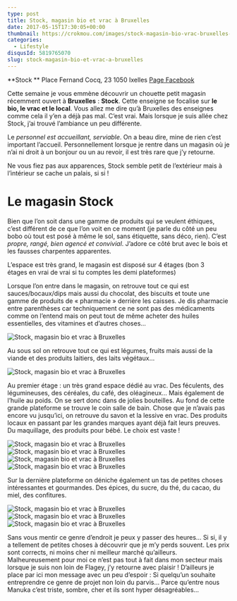 ```yaml
---
type: post
title: Stock, magasin bio et vrac à Bruxelles
date: 2017-05-15T17:30:05+00:00
thumbnail: https://crokmou.com/images/stock-magasin-bio-vrac-bruxelles-belgique-crokmou-blog-cuisine-voyage-1-9.jpg
categories:
  - Lifestyle
disqusId: 5819765070
slug: stock-magasin-bio-et-vrac-a-bruxelles
---
```


**Stock **
Place Fernand Cocq, 23
1050 Ixelles
[Page Facebook](https://www.facebook.com/Stock-172325949805556/)

Cette semaine je vous emmène découvrir un chouette petit magasin récemment ouvert à **Bruxelles** : **Stock**. Cette enseigne se focalise sur **le bio, le vrac et le local**. Vous allez me dire qu’à Bruxelles des enseignes comme cela il y’en a déjà pas mal. C’est vrai. Mais lorsque je suis allée chez Stock, j’ai trouvé l’ambiance un peu différente.

Le _personnel est accueillant, serviable_. On a beau dire, mine de rien c’est important l’accueil. Personnellement lorsque je rentre dans un magasin où je n’ai ni droit à un bonjour ou un au revoir, il est très rare que j’y retourne.

Ne vous fiez pas aux apparences, Stock semble petit de l’extérieur mais à l’intérieur se cache un palais, si si !

# Le magasin Stock

Bien que l’on soit dans une gamme de produits qui se veulent éthiques, c’est différent de ce que l’on voit en ce moment (je parle du côté un peu bobo où tout est posé à même le sol, sans étiquette, sans déco, rien). C’est _propre, rangé, bien agencé et convivial_. J’adore ce côté brut avec le bois et les fausses charpentes apparentes.

L’espace est très grand, le magasin est disposé sur 4 étages (bon 3 étages en vrai de vrai si tu comptes les demi plateformes)

Lorsque l’on entre dans le magasin, on retrouve tout ce qui est sauces/bocaux/dips mais aussi du chocolat, des biscuits et toute une gamme de produits de « pharmacie » derrière les caisses. Je dis pharmacie entre parenthèses car techniquement ce ne sont pas des médicaments comme on l’entend mais on peut tout de même acheter des huiles essentielles, des vitamines et d’autres choses…

![Stock, magasin bio et vrac à Bruxelles](http://www.crokmou.com/wp-content/uploads/2017/04/stock-magasin-bio-vrac-bruxelles-belgique-crokmou-blog-cuisine-voyage-1-8.jpg "Stock, magasin bio et vrac à Bruxelles")

Au sous sol on retrouve tout ce qui est légumes, fruits mais aussi de la viande et des produits laitiers, des laits végétaux…

![Stock, magasin bio et vrac à Bruxelles](http://www.crokmou.com/wp-content/uploads/2017/04/stock-magasin-bio-vrac-bruxelles-belgique-crokmou-blog-cuisine-voyage-1.jpg "Stock, magasin bio et vrac à Bruxelles")

Au premier étage : un très grand espace dédié au vrac. Des féculents, des légumineuses, des céréales, du café, des oléagineux… Mais également de l’huile au poids. On se sert donc dans de jolies bouteilles.
Au fond de cette grande plateforme se trouve le coin salle de bain. Chose que je n’avais pas encore vu jusqu’ici, on retrouve du savon et la lessive en vrac. Des produits locaux en passant par les grandes marques ayant déjà fait leurs preuves. Du maquillage, des produits pour bébé. Le choix est vaste !

![Stock, magasin bio et vrac à Bruxelles](http://www.crokmou.com/wp-content/uploads/2017/04/stock-magasin-bio-vrac-bruxelles-belgique-crokmou-blog-cuisine-voyage-1-7.jpg "Stock, magasin bio et vrac à Bruxelles") ![Stock, magasin bio et vrac à Bruxelles](http://www.crokmou.com/wp-content/uploads/2017/04/stock-magasin-bio-vrac-bruxelles-belgique-crokmou-blog-cuisine-voyage-1-3.jpg "Stock, magasin bio et vrac à Bruxelles") ![Stock, magasin bio et vrac à Bruxelles](http://www.crokmou.com/wp-content/uploads/2017/04/stock-magasin-bio-vrac-bruxelles-belgique-crokmou-blog-cuisine-voyage-1-2.jpg "Stock, magasin bio et vrac à Bruxelles") ![Stock, magasin bio et vrac à Bruxelles](http://www.crokmou.com/wp-content/uploads/2017/04/stock-magasin-bio-vrac-bruxelles-belgique-crokmou-blog-cuisine-voyage-1-1.jpg "Stock, magasin bio et vrac à Bruxelles")

Sur la dernière plateforme on déniche également un tas de petites choses intéressantes et gourmandes. Des épices, du sucre, du thé, du cacao, du miel, des confitures.

![Stock, magasin bio et vrac à Bruxelles](http://www.crokmou.com/wp-content/uploads/2017/04/stock-magasin-bio-vrac-bruxelles-belgique-crokmou-blog-cuisine-voyage-1-4.jpg "Stock, magasin bio et vrac à Bruxelles") ![Stock, magasin bio et vrac à Bruxelles](http://www.crokmou.com/wp-content/uploads/2017/04/stock-magasin-bio-vrac-bruxelles-belgique-crokmou-blog-cuisine-voyage-1-5.jpg "Stock, magasin bio et vrac à Bruxelles") ![Stock, magasin bio et vrac à Bruxelles](http://www.crokmou.com/wp-content/uploads/2017/04/stock-magasin-bio-vrac-bruxelles-belgique-crokmou-blog-cuisine-voyage-1-6.jpg "Stock, magasin bio et vrac à Bruxelles")

Sans vous mentir ce genre d’endroit je peux y passer des heures… Si si, il y a tellement de petites choses à découvrir que je m’y perds souvent. Les prix sont corrects, ni moins cher ni meilleur marché qu’ailleurs. Malheureusement pour moi ce n’est pas tout à fait dans mon secteur mais lorsque je suis non loin de Flagey, j’y retourne avec plaisir !
D’ailleurs je place par ici mon message avec un peu d’espoir : Si quelqu’un souhaite entreprendre ce genre de projet non loin du parvis… Parce qu’entre nous Manuka c’est triste, sombre, cher et ils sont hyper désagréables…